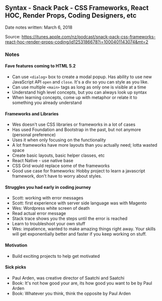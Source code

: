 ## Syntax - Snack Pack - CSS Frameworks, React HOC, Render Props, Coding Designers, etc

Date notes written: March 6, 2018

Source: https://itunes.apple.com/nz/podcast/snack-pack-css-frameworks-react-hoc-render-props-coding/id1253186678?i=1000401143074&mt=2

### Notes

#### Fave features coming to HTML 5.2

* Can use `<dialog>` box to create a modal popup. Has ability to use new JavaScript API `open` and `close`. It's a div so you can style as you like.
* Can use multiple `<main>` tags as long as only one is visible at a time
* Understand high level concepts, but you can always look up syntax
* When learning concepts, come up with metaphor or relate it to something you already understand

#### Frameworks and Libraries

* Wes doesn't use CSS libraries or frameworks in a lot of cases
* Has used Foundation and Bootstrap in the past, but not anymore (personal preference)
* Uses it when only focusing on the functionality
* A lot frameworks have more layouts than you actually need; lotta wasted space
* Create basic layouts, basic helper classes, etc
* React Native - use native base
* CSS Grid would replace some of the frameworks
* Good use case for frameworks: Hobby project to learn a javascript framework, don't have to worry about styles.

#### Struggles you had early in coding journey

* Scott: working with error messages
* Scott: first experience with server side language was with Magento
* Wes: Wordpress white screen of death
* Read actual error message
* Stack trace shows you the steps until the error is reached
* Learn to troubleshoot your own stuff
* Wes: impatience, wanted to make amazing things right away. Your skills will get exponentially better and faster if you keep working on stuff.

#### Motivation

* Build exciting projects to help get motivated

#### Sick picks

* Paul Arden, was creative director of Saatchi and Saatchi
* Book: It's not how good your are, its how good you want to be by Paul Arden
* Book: Whatever you think, think the opposite by Paul Arden
















